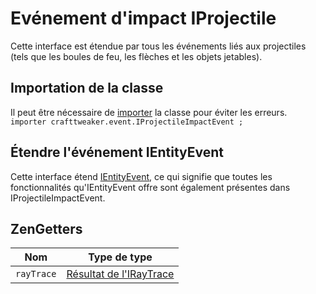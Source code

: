# Evénement d'impact IProjectile

Cette interface est étendue par tous les événements liés aux projectiles (tels que les boules de feu, les flèches et les objets jetables).

## Importation de la classe
Il peut être nécessaire de [importer](/AdvancedFunctions/Import/) la classe pour éviter les erreurs.  
`importer crafttweaker.event.IProjectileImpactEvent ;`

## Étendre l'événement IEntityEvent
Cette interface étend [IEntityEvent](/Vanilla/Events/Events/IEntityEvent/), ce qui signifie que toutes les fonctionnalités qu'IEntityEvent offre sont également présentes dans IProjectileImpactEvent.

## ZenGetters

| Nom        | Type de type                                               |
| ---------- | ---------------------------------------------------------- |
| `rayTrace` | [Résultat de l'IRayTrace](/Vanilla/World/IRayTraceResult/) |
